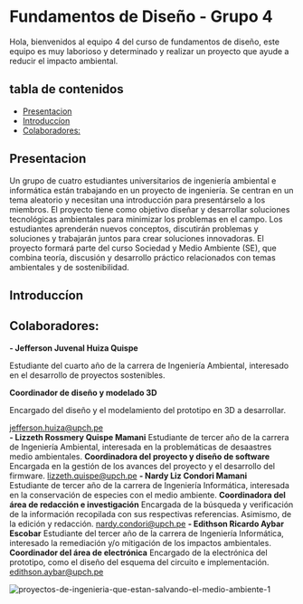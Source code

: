 # Fundamentos de Diseño - Grupo 4

Hola, bienvenidos al equipo 4 del curso de fundamentos de diseño, este equipo es muy laborioso y determinado y realizar un proyecto que ayude a reducir el impacto ambiental.

## tabla de contenidos
- [Presentacion](#presentacion)
- [Introduccíon](#introduccíon)
- [Colaboradores:](#colaboradores)

## Presentacion
Un grupo de cuatro estudiantes universitarios de ingeniería ambiental e informática están trabajando en un proyecto de ingeniería. Se centran en un tema aleatorio y necesitan una introducción para presentárselo a los miembros. El proyecto tiene como objetivo diseñar y desarrollar soluciones tecnológicas ambientales para minimizar los problemas en el campo. Los estudiantes aprenderán nuevos conceptos, discutirán problemas y soluciones y trabajarán juntos para crear soluciones innovadoras. El proyecto formará parte del curso Sociedad y Medio Ambiente (SE), que combina teoría, discusión y desarrollo práctico relacionados con temas ambientales y de sostenibilidad.

## Introduccíon

## Colaboradores:
**- Jefferson Juvenal Huiza Quispe**

Estudiante del cuarto año de la carrera de Ingeniería Ambiental, interesado en el desarrollo de proyectos sostenibles.

  **Coordinador de diseño y modelado 3D**
                 
Encargado del diseño y el modelamiento del prototipo en 3D a desarrollar.

  jefferson.huiza@upch.pe  
**- Lizzeth Rossmery Quispe Mamani**
Estudiante de tercer año de la carrera de Ingeniería Ambiental, interesada en la problemáticas de desaastres medio ambientales.
                  **Coordinadora del proyecto y diseño de software**
Encargada en la gestión de los avances del proyecto y el desarrollo del firmware.
                           lizzeth.quispe@upch.pe
**- Nardy Liz Condori Mamani**           
Estudiante de tercer año de la carrera de Ingeniería Informática, interesada en la conservación de especies con el medio ambiente.
              **Coordinadora del área de redacción e investigación**
Encargada de la búsqueda y verificación de la información recopilada con sus respectivas referencias. Asimismo, de la edición y redacción.
                                 nardy.condori@upch.pe 
**- Edithson Ricardo Aybar Escobar**
Estudiante del tercer año de la carrera de Ingeniería Informática, interesado la remediación y/o mitigación de los impactos ambientales.
                         **Coordinador del área de electrónica**
Encargado de la electrónica del prototipo, como el diseño del esquema del circuito e implementación.
                                edithson.aybar@upch.pe 

![proyectos-de-ingenieria-que-estan-salvando-el-medio-ambiente-1](https://github.com/JefHuiza/Fundamentos-de-Dise-o/assets/89529370/503391b9-49a3-46ca-b221-0375698d46bb)
